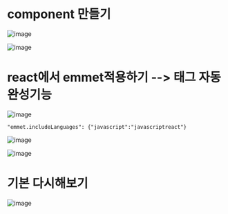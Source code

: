 # component 만들기
![image](https://github.com/manbock/node.js/assets/145514177/8f9a7935-ef23-417c-9966-6e2be1d1fca0)


![image](https://github.com/manbock/node.js/assets/145514177/1595ba04-c8eb-4d78-91f0-a8d00751c833)

# react에서 emmet적용하기 --> 태그 자동 완성기능


![image](https://github.com/manbock/node.js/assets/145514177/2798ffa1-77c8-4aca-9080-a32af0b0db6c)

```
"emmet.includeLanguages": {"javascript":"javascriptreact"}
```


![image](https://github.com/manbock/node.js/assets/145514177/1ccdd847-2ffc-4f1e-9319-54446b12fa41)



![image](https://github.com/manbock/node.js/assets/145514177/771b08a7-a110-4ce3-8cbf-80aeb0e091be)

# 기본 다시해보기
![image](https://github.com/yunshinhee/node-js/assets/145514638/745dc3ce-90dd-4b5d-a617-f85e135fd5f7)
